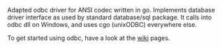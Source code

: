 Adapted odbc driver for ANSI codec written in go. Implements database driver interface as used by standard database/sql package. It calls into odbc dll on Windows, and uses cgo (unixODBC) everywhere else.

To get started using odbc, have a look at the [wiki](../../wiki) pages.
